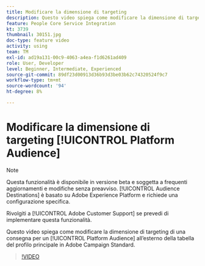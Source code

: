 ```yaml
---
title: Modificare la dimensione di targeting
description: Questo video spiega come modificare la dimensione di targeting di una distribuzione per un pubblico di Platform al di fuori della tabella del profilo principale in Adobe Campaign Standard.
feature: People Core Service Integration
kt: 3739
thumbnail: 30151.jpg
doc-type: feature video
activity: using
team: TM
exl-id: ad19a131-00c9-4063-a4ea-f1d6261ad409
role: User, Developer
level: Beginner, Intermediate, Experienced
source-git-commit: 89df23d00913d36b93d3be03b62c74320524f9c7
workflow-type: tm+mt
source-wordcount: '94'
ht-degree: 8%

---
```


# Modificare la dimensione di targeting [!UICONTROL Platform Audience]

>[!NOTE]
>
>Questa funzionalità è disponibile in versione beta e soggetta a frequenti aggiornamenti e modifiche senza preavviso. [!UICONTROL Audience Destinations] è basato su Adobe Experience Platform e richiede una configurazione specifica.
>
>Rivolgiti a [!UICONTROL Adobe Customer Support] se prevedi di implementare questa funzionalità.

Questo video spiega come modificare la dimensione di targeting di una consegna per un [!UICONTROL Platform Audience] all’esterno della tabella del profilo principale in Adobe Campaign Standard.

>[!VIDEO](https://video.tv.adobe.com/v/30151?quality=12&learn=on)
